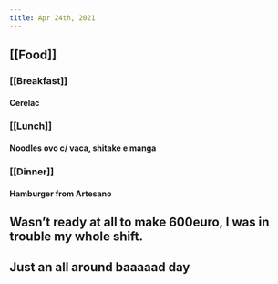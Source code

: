 ```yaml
---
title: Apr 24th, 2021
---
```


## [[Food]]
### [[Breakfast]]
#### Cerelac
### [[Lunch]]
#### Noodles ovo c/ vaca, shitake e manga
### [[Dinner]]
#### Hamburger from Artesano
## Wasn’t ready at all to make 600euro, I was in trouble my whole shift.
## Just an all around baaaaad day
